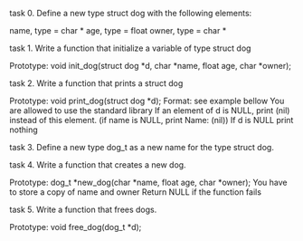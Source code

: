 task 0.
Define a new type struct dog with the following elements:

name, type = char *
age, type = float
owner, type = char *

task 1.
Write a function that initialize a variable of type struct dog

Prototype: void init_dog(struct dog *d, char *name, float age, char *owner);

task 2.
Write a function that prints a struct dog

Prototype: void print_dog(struct dog *d);
Format: see example bellow
You are allowed to use the standard library
If an element of d is NULL, print (nil) instead of this element. (if name is NULL, print Name: (nil))
If d is NULL print nothing

task 3.
Define a new type dog_t as a new name for the type struct dog.

task 4.
Write a function that creates a new dog.

Prototype: dog_t *new_dog(char *name, float age, char *owner);
You have to store a copy of name and owner
Return NULL if the function fails

task 5.
Write a function that frees dogs.

Prototype: void free_dog(dog_t *d);
